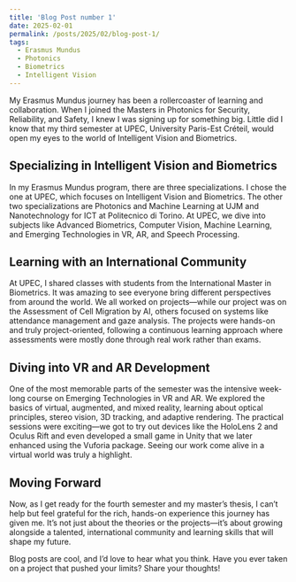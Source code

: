```yaml
---
title: 'Blog Post number 1'
date: 2025-02-01
permalink: /posts/2025/02/blog-post-1/
tags:
  - Erasmus Mundus
  - Photonics
  - Biometrics
  - Intelligent Vision
---
```


My Erasmus Mundus journey has been a rollercoaster of learning and collaboration. When I joined the Masters in Photonics for Security, Reliability, and Safety, I knew I was signing up for something big. Little did I know that my third semester at UPEC, University Paris-Est Créteil, would open my eyes to the world of Intelligent Vision and Biometrics.


Specializing in Intelligent Vision and Biometrics
------
In my Erasmus Mundus program, there are three specializations. I chose the one at UPEC, which focuses on Intelligent Vision and Biometrics. The other two specializations are Photonics and Machine Learning at UJM and Nanotechnology for ICT at Politecnico di Torino. At UPEC, we dive into subjects like Advanced Biometrics, Computer Vision, Machine Learning, and Emerging Technologies in VR, AR, and Speech Processing.


Learning with an International Community
------
At UPEC, I shared classes with students from the International Master in Biometrics. It was amazing to see everyone bring different perspectives from around the world. We all worked on projects—while our project was on the Assessment of Cell Migration by AI, others focused on systems like attendance management and gaze analysis. The projects were hands-on and truly project-oriented, following a continuous learning approach where assessments were mostly done through real work rather than exams.

Diving into VR and AR Development
------
One of the most memorable parts of the semester was the intensive week-long course on Emerging Technologies in VR and AR. We explored the basics of virtual, augmented, and mixed reality, learning about optical principles, stereo vision, 3D tracking, and adaptive rendering. The practical sessions were exciting—we got to try out devices like the HoloLens 2 and Oculus Rift and even developed a small game in Unity that we later enhanced using the Vuforia package. Seeing our work come alive in a virtual world was truly a highlight.

Moving Forward
------
Now, as I get ready for the fourth semester and my master’s thesis, I can’t help but feel grateful for the rich, hands-on experience this journey has given me. It’s not just about the theories or the projects—it’s about growing alongside a talented, international community and learning skills that will shape my future.

Blog posts are cool, and I’d love to hear what you think. Have you ever taken on a project that pushed your limits? Share your thoughts!
